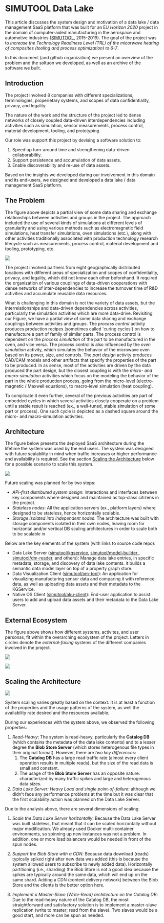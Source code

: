 # SIMUTOOL Data Lake

This article discusses the system design and motivation of a data lake / data management SaaS platform that was built for an EU _Horizon 2020_ project in the domain of computer-aided manufacturing in the aerospace and automotive industries ([SIMUTOOL](https://doi.org/10.3030/680569), 2015-2019). The goal of the project was to _increase the Technology Readiness Level (TRL) of the micorwave heating of composites (tooling and process optimization) to 6-7_. 

In this document (and github organization) we present an overview of the problem and the soltuon we developed, as well as an archive of the software we built.

## Introduction 

The project involved 8 companies with different specializations, terminologies, properietary systems, and scopes of data confidentiality, privacy, and legality.

The nature of the work and the structure of the project led to dense networks of closely coupled data-driven interdependencies including activities such as simulation, sensor measurements, process control, material development, tooling, and prototyping. 

Our role was support this project by devising a software solution to:

1. Speed up turn-around time and strengthening data-driven collaborabiltiy.
2. Support persistence and accumulation of data assets.
3. Enable discoverability and re-use of data assets.

Based on the insights we developed during our involvement in this domain and its end-users, we designed and developed a data lake / data management SaaS platform. 


## The Problem


The figure above depicts a partial view of some data sharing and exchange relationships between activities and groups in the project. The approach included the use of several kinds of simulations at different levels of granularity and using various methods such as electromagnetic field simulations, heat transfer simulations, oven simulations (etc.), along with other activities traditionally associated with production technology research lifecycle such as measurements, process control, material development and tooling, prototyping, etc. 


![](profile/simutool-asynch-data-exchange.png)

The project involved partners from eight geographically distributed locations with different areas of specialization and scopes of confidentiality, privacy, and legality, which did not know each other beforehand. It required the organization of various couplings of data-driven cooperations with dense networks of inter-dependencies to increase the turnover time of R&D activities and accumulate reusable data resources. 

What is challenging in this domain is not the variety of data assets, but the interrelationships and data-driven dependencies across activities, particularly the simulation activities which are more data-drive. Revisiting our Figure, we have a partial view of some data sharing and exchange couplings between activities and groups. The _process control_ activity produces production recipes (sometimes called 'curing cycles') on how to manufacture a part of family of similar parts. The process control is dependent on the _process simulation_ of the part to be manufactured in the oven, and vice versa. The process control is also influenced by the _oven simulation_ activity, which simulates the behavior of the microwave oven based on its power, size, and controls. The _part design_ activity produces CAD/CAM models and other artifacts that specify the properties of the part to be produced. In as sense, most of the activities are driven by the data produced the part design, but the closest coupling is with the _micro- and  macro-simulation_ activities which focus on the modeling the behavior of the part in the whole production process, going from the micro-level (electro-magnetic / Maxwell equations), to macro-level simulation (heat coupling). 

To complicate it even further, several of the previous activities are part of embedded cycles in which several activities closely cooperate on a problem until a stable result is reached (ex., a well-tuned, stable simulation of some part or process). One such cycle is depicted as a dashed square around the micro- and macro-simulation activities.

## Architecture


The figure below presents the deployed SaaS architecture during the lifetime the system was used by the end users. The system was designed with future scalability in mind when traffic increases or higher performance and availability is required. See the section [Scaling the Architecture](scaling-the-architecture) below for a possible scenario to scale this system. 

![](profile/simutool_system_design.drawio.svg)


Future scaling was planned for by two steps:

- _API-first distributed system design_: Interactions and interfaces between key components where designed and maintained as top-class citizens in the project.
- _Stateless nodes_: All the application servers (ex., platform layers) where designed to be stateless, hence horizontally scalable.
- _Storage isolated into independent nodes_: The architecture was built with storage components isolated in their own nodes, leaving room for horizontal and/or vertical DB scaling architectures  in order to scale both to be scalable in 
 

Below are the key elements of the system (with links to source code repo):

* Data Lake Server ([simutool/kgservice](https://github.com/simutool/kgservice), [simutool/model-builder ](https://github.com/simutool/model-builder), [simutool/dm-reader](https://github.com/simutool/dm-reader), and others): Manage data lake entries, in specific metadata, storage, and discovery of data lake contents. It builds a semantic data model layer on top of a property graph store. 
* Data Visualization Client ([simutool/om-tool](https://github.com/simutool/om-tool)): An application for visualizing manufacturing sensor data and comparing it with reference data, as well as uploading data assets and their metadata to the KGService.
* Native OS Client ([simutool/aku-client](https://github.com/simutool/aku-client)): End-user application to assist users to add and upload data assets and their metadata to the Data Lake Server.



## External Ecosystem 

The figure above shows how different systems, activites, and user personas, fit within the overarching ecosystem of the project. Letters in circles denote the _external-facing_ systems of the different companies involved in the project.

![](profile/simutool-systems-interaction.png)


![](profile/simutool-systems_cropped.png)


## Scaling the Architecture

![](profile/simutool_system_design_scaled.drawio.svg)


System scaling varies greatly based on the context. It is at least a function of the properties and the usage patterns of the system, as well the availability rate desired and the resources available. 

During our experiences with the system above, we observed the following properties:


1. *Read-Heavy*: The system is read-heavy, particularly the **Catalog DB** (which contains the metadata of the data lake contents) and to a lesser degree the **Blob Store Server** (which stores heterogenous file types in their original format). However, there are *two key differences*:
   1. The **Catalog DB** has a large read traffic rate (almost every client operation results in multiple reads), but the size of the read data is small and constant.
   2. The usage of the **Blob Store Server** has an opposite nature: characterized by many traffic spikes and large and heterogenous data sizes.
2. *Data Lake Server: Heavy Load and single point-of-failure*: although we didn't face any performance problems at the time but it was clear that the first scalability action was planned on the Data Lake Server.

Due to the analysis above, there are several dimensions of scaling:

1. *Scale the Data Lake Server horizontally*:  Because the Data Lake Server was built stateless, that meant that it can be scaled horizontally without major modification. We already used Docker multi-container environments, so spinning up new instances was not a problem. In addition, one or more load balancers would be needed in front of the spun nodes.

2. *Support the Blob Store with a CDN*: Because data download (reads) typically spiked right after new data was added (this is because the system allowed users to subscribe to newly added data). Horizontally partitioning (i.e., sharding) the Blob Store is not a good idea because the spikes are typically around the same data, which will end up on the same shard. Adding a CDN (content delivery network) between the Blob Store and the clients is the better option here.

3. *Implement a Master-Slave (Write-Read) architecture on the Catalog DB*: Due to the read-heavy nature of the Catalog DB, the most straightforward and satisfactory solution is to implement a master-slave replication (write to master; read from the slave). Two slaves would be a good start, and more can be spun as needed.


